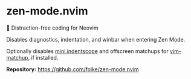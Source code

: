 # zen-mode.nvim

🧘 Distraction-free coding for Neovim

Disables diagnostics, indentation, and winbar when entering Zen Mode.

Optionally disables [mini.indentscope](https://github.com/echasnovski/mini.indentscope) and offscreen matchups for [vim-matchup](https://github.com/andymass/vim-matchup), if installed.

**Repository:** <https://github.com/folke/zen-mode.nvim>

<!-- vim: set ft=markdown: -->